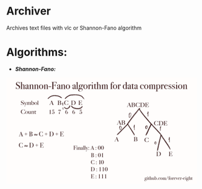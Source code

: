 # Archiver

Archives text files with vlc or Shannon-Fano algorithm

# Algorithms:

- ***Shannon-Fano:***

<img alt="gopher-in-glasses" src="docs/readme/assets/S-Fano.png" width="1920">
